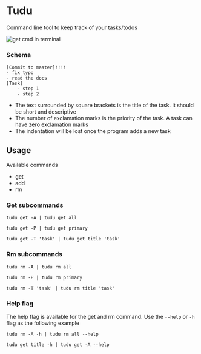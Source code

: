# Tudu

Command line tool to keep track of your tasks/todos

![get cmd in terminal](tudu.gif)

### Schema

```
[Commit to master]!!!!
- fix typo
- read the docs
[Task]
    - step 1
    - step 2
```
- The text surrounded by square brackets is the title of the task. It should be short and descriptive
- The number of exclamation marks is the priority of the task. A task can have zero exclamation marks
- The indentation will be lost once the program adds a new task

## Usage

Available commands
- get
- add
- rm

### Get subcommands

```
tudu get -A | tudu get all
```
```
tudu get -P | tudu get primary
```
```
tudu get -T 'task' | tudu get title 'task'
```

### Rm subcommands

```
tudu rm -A | tudu rm all
```
```
tudu rm -P | tudu rm primary
```
```
tudu rm -T 'task' | tudu rm title 'task'
```

### Help flag

The help flag is available for the get and rm command.
Use the `--help` or `-h` flag as the following example

```
tudu rm -A -h | tudu rm all --help
```
```
tudu get title -h | tudu get -A --help
```
